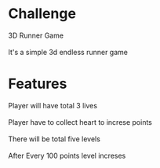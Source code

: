 # Challenge
3D Runner Game
<br></br>
It's a simple 3d endless runner game

# Features
Player will have total 3 lives
<br></br>
Player have to collect heart to increse points
<br></br>
There will be total five levels
<br></br>
After Every 100 points level increses
